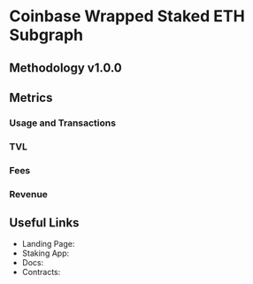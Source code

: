 # Coinbase Wrapped Staked ETH Subgraph

## Methodology v1.0.0

## Metrics

### Usage and Transactions

### TVL

### Fees

### Revenue

## Useful Links

- Landing Page: 
- Staking App: 
- Docs: 
- Contracts: 
